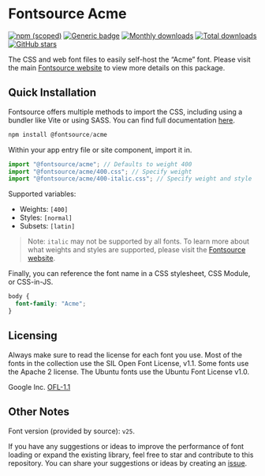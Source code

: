 # Fontsource Acme

[![npm (scoped)](https://img.shields.io/npm/v/@fontsource/acme?color=brightgreen)](https://www.npmjs.com/package/@fontsource/acme) [![Generic badge](https://img.shields.io/badge/fontsource-passing-brightgreen)](https://github.com/fontsource/fontsource) [![Monthly downloads](https://badgen.net/npm/dm/@fontsource/acme)](https://github.com/fontsource/fontsource) [![Total downloads](https://badgen.net/npm/dt/@fontsource/acme)](https://github.com/fontsource/fontsource) [![GitHub stars](https://img.shields.io/github/stars/fontsource/fontsource.svg?style=social&label=Star)](https://github.com/fontsource/fontsource/stargazers)

The CSS and web font files to easily self-host the “Acme” font. Please visit the main [Fontsource website](https://fontsource.org/fonts/acme) to view more details on this package.

## Quick Installation

Fontsource offers multiple methods to import the CSS, including using a bundler like Vite or using SASS. You can find full documentation [here](https://fontsource.org/docs/getting-started/introduction).

```javascript
npm install @fontsource/acme
```

Within your app entry file or site component, import it in.

```javascript
import "@fontsource/acme"; // Defaults to weight 400
import "@fontsource/acme/400.css"; // Specify weight
import "@fontsource/acme/400-italic.css"; // Specify weight and style
```

Supported variables:
- Weights: `[400]`
- Styles: `[normal]`
- Subsets: `[latin]`

> Note: `italic` may not be supported by all fonts. To learn more about what weights and styles are supported, please visit the [Fontsource website](https://fontsource.org/fonts/acme).

Finally, you can reference the font name in a CSS stylesheet, CSS Module, or CSS-in-JS.

```css
body {
  font-family: "Acme";
}
```

## Licensing
Always make sure to read the license for each font you use. Most of the fonts in the collection use the SIL Open Font License, v1.1. Some fonts use the Apache 2 license. The Ubuntu fonts use the Ubuntu Font License v1.0.

Google Inc.
[OFL-1.1](http://scripts.sil.org/OFL)

## Other Notes
Font version (provided by source): `v25`.

If you have any suggestions or ideas to improve the performance of font loading or expand the existing library, feel free to star and contribute to this repository. You can share your suggestions or ideas by creating an [issue](https://github.com/fontsource/fontsource/issues).